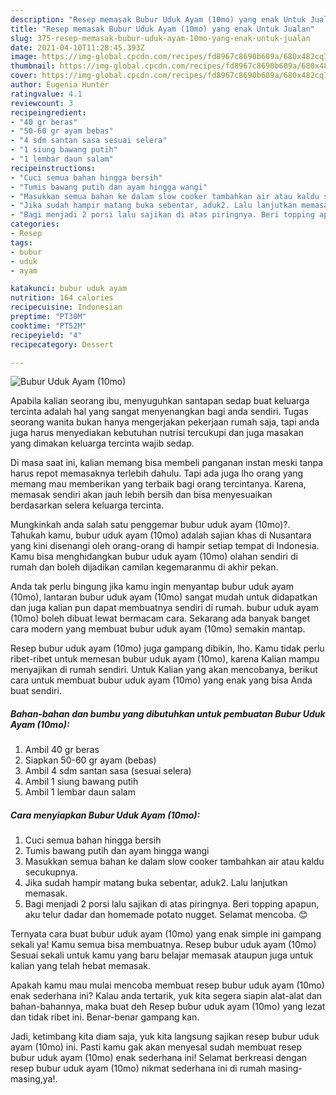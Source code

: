 ```yaml
---
description: "Resep memasak Bubur Uduk Ayam (10mo) yang enak Untuk Jualan"
title: "Resep memasak Bubur Uduk Ayam (10mo) yang enak Untuk Jualan"
slug: 375-resep-memasak-bubur-uduk-ayam-10mo-yang-enak-untuk-jualan
date: 2021-04-10T11:28:45.393Z
image: https://img-global.cpcdn.com/recipes/fd8967c8690b609a/680x482cq70/bubur-uduk-ayam-10mo-foto-resep-utama.jpg
thumbnail: https://img-global.cpcdn.com/recipes/fd8967c8690b609a/680x482cq70/bubur-uduk-ayam-10mo-foto-resep-utama.jpg
cover: https://img-global.cpcdn.com/recipes/fd8967c8690b609a/680x482cq70/bubur-uduk-ayam-10mo-foto-resep-utama.jpg
author: Eugenia Hunter
ratingvalue: 4.1
reviewcount: 3
recipeingredient:
- "40 gr beras"
- "50-60 gr ayam bebas"
- "4 sdm santan sasa sesuai selera"
- "1 siung bawang putih"
- "1 lembar daun salam"
recipeinstructions:
- "Cuci semua bahan hingga bersih"
- "Tumis bawang putih dan ayam hingga wangi"
- "Masukkan semua bahan ke dalam slow cooker tambahkan air atau kaldu secukupnya."
- "Jika sudah hampir matang buka sebentar, aduk2. Lalu lanjutkan memasak."
- "Bagi menjadi 2 porsi lalu sajikan di atas piringnya. Beri topping apapun, aku telur dadar dan homemade potato nugget. Selamat mencoba. 😊"
categories:
- Resep
tags:
- bubur
- uduk
- ayam

katakunci: bubur uduk ayam 
nutrition: 164 calories
recipecuisine: Indonesian
preptime: "PT30M"
cooktime: "PT52M"
recipeyield: "4"
recipecategory: Dessert

---
```



![Bubur Uduk Ayam (10mo)](https://img-global.cpcdn.com/recipes/fd8967c8690b609a/680x482cq70/bubur-uduk-ayam-10mo-foto-resep-utama.jpg)

Apabila kalian seorang ibu, menyuguhkan santapan sedap buat keluarga tercinta adalah hal yang sangat menyenangkan bagi anda sendiri. Tugas seorang  wanita bukan hanya mengerjakan pekerjaan rumah saja, tapi anda juga harus menyediakan kebutuhan nutrisi tercukupi dan juga masakan yang dimakan keluarga tercinta wajib sedap.

Di masa  saat ini, kalian memang bisa membeli panganan instan meski tanpa harus repot memasaknya terlebih dahulu. Tapi ada juga lho orang yang memang mau memberikan yang terbaik bagi orang tercintanya. Karena, memasak sendiri akan jauh lebih bersih dan bisa menyesuaikan berdasarkan selera keluarga tercinta. 



Mungkinkah anda salah satu penggemar bubur uduk ayam (10mo)?. Tahukah kamu, bubur uduk ayam (10mo) adalah sajian khas di Nusantara yang kini disenangi oleh orang-orang di hampir setiap tempat di Indonesia. Kamu bisa menghidangkan bubur uduk ayam (10mo) olahan sendiri di rumah dan boleh dijadikan camilan kegemaranmu di akhir pekan.

Anda tak perlu bingung jika kamu ingin menyantap bubur uduk ayam (10mo), lantaran bubur uduk ayam (10mo) sangat mudah untuk didapatkan dan juga kalian pun dapat membuatnya sendiri di rumah. bubur uduk ayam (10mo) boleh dibuat lewat bermacam cara. Sekarang ada banyak banget cara modern yang membuat bubur uduk ayam (10mo) semakin mantap.

Resep bubur uduk ayam (10mo) juga gampang dibikin, lho. Kamu tidak perlu ribet-ribet untuk memesan bubur uduk ayam (10mo), karena Kalian mampu menyajikan di rumah sendiri. Untuk Kalian yang akan mencobanya, berikut cara untuk membuat bubur uduk ayam (10mo) yang enak yang bisa Anda buat sendiri.

<!--inarticleads1-->

##### Bahan-bahan dan bumbu yang dibutuhkan untuk pembuatan Bubur Uduk Ayam (10mo):

1. Ambil 40 gr beras
1. Siapkan 50-60 gr ayam (bebas)
1. Ambil 4 sdm santan sasa (sesuai selera)
1. Ambil 1 siung bawang putih
1. Ambil 1 lembar daun salam




<!--inarticleads2-->

##### Cara menyiapkan Bubur Uduk Ayam (10mo):

1. Cuci semua bahan hingga bersih
1. Tumis bawang putih dan ayam hingga wangi
1. Masukkan semua bahan ke dalam slow cooker tambahkan air atau kaldu secukupnya.
1. Jika sudah hampir matang buka sebentar, aduk2. Lalu lanjutkan memasak.
1. Bagi menjadi 2 porsi lalu sajikan di atas piringnya. Beri topping apapun, aku telur dadar dan homemade potato nugget. Selamat mencoba. 😊




Ternyata cara buat bubur uduk ayam (10mo) yang enak simple ini gampang sekali ya! Kamu semua bisa membuatnya. Resep bubur uduk ayam (10mo) Sesuai sekali untuk kamu yang baru belajar memasak ataupun juga untuk kalian yang telah hebat memasak.

Apakah kamu mau mulai mencoba membuat resep bubur uduk ayam (10mo) enak sederhana ini? Kalau anda tertarik, yuk kita segera siapin alat-alat dan bahan-bahannya, maka buat deh Resep bubur uduk ayam (10mo) yang lezat dan tidak ribet ini. Benar-benar gampang kan. 

Jadi, ketimbang kita diam saja, yuk kita langsung sajikan resep bubur uduk ayam (10mo) ini. Pasti kamu gak akan menyesal sudah membuat resep bubur uduk ayam (10mo) enak sederhana ini! Selamat berkreasi dengan resep bubur uduk ayam (10mo) nikmat sederhana ini di rumah masing-masing,ya!.

